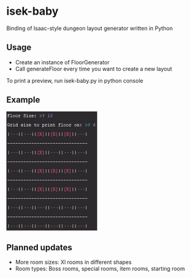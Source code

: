 # isek-baby
Binding of Isaac-style dungeon layout generator written in Python  
## Usage
* Create an instance of FloorGenerator
* Call generateFloor every time you want to create a new layout

To print a preview, run isek-baby.py in python console
## Example
![output example 1](./docs/images/usage_example_1.png)  
## Planned updates
* More room sizes: Xl rooms in different shapes
* Room types: Boss rooms, special rooms, item rooms, starting room
